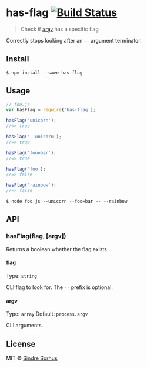 # has-flag [![Build Status](https://travis-ci.org/sindresorhus/has-flag.svg?branch=master)](https://travis-ci.org/sindresorhus/has-flag)

> Check if [`argv`](https://nodejs.org/docs/latest/api/process.html#process_process_argv) has a specific flag

Correctly stops looking after an `--` argument terminator.

## Install

```
$ npm install --save has-flag
```

## Usage

```js
// foo.js
var hasFlag = require('has-flag');

hasFlag('unicorn');
//=> true

hasFlag('--unicorn');
//=> true

hasFlag('foo=bar');
//=> true

hasFlag('foo');
//=> false

hasFlag('rainbow');
//=> false
```

```
$ node foo.js --unicorn --foo=bar -- --rainbow
```

## API

### hasFlag(flag, [argv])

Returns a boolean whether the flag exists.

#### flag

Type: `string`

CLI flag to look for. The `--` prefix is optional.

#### argv

Type: `array`
Default: `process.argv`

CLI arguments.

## License

MIT © [Sindre Sorhus](http://sindresorhus.com)
